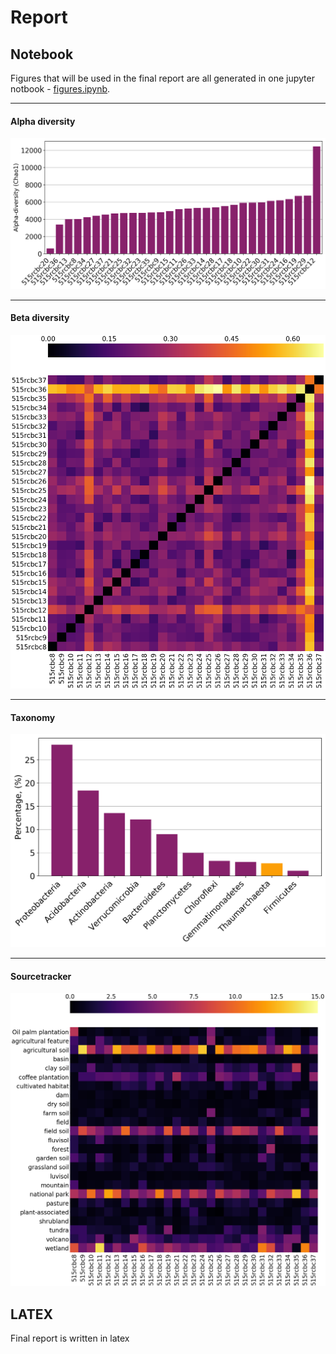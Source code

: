 # Report

## Notebook

Figures that will be used in the final report are all generated in one jupyter notbook - [figures.ipynb](figures.ipynb).
***
#### Alpha diversity
![alpha](./chao1_alpha.png)
***
#### Beta diversity

![beta](./unweighted_beta.png)
***

#### Taxonomy

![taxonomy](./top_10.png)
***

#### Sourcetracker

![source](./heatmap_perc.png)

## LATEX

Final report is written in latex
